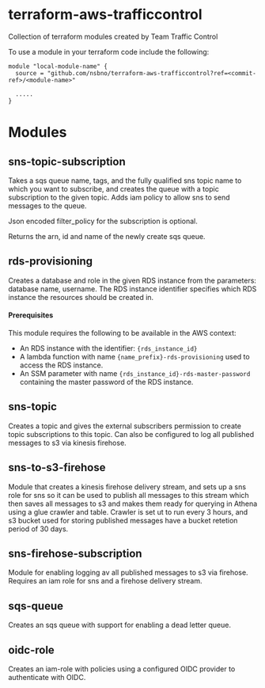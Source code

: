 # terraform-aws-trafficcontrol
Collection of terraform modules created by Team Traffic Control

To use a module in your terraform code include the following:

```
module "local-module-name" {
  source = "github.com/nsbno/terraform-aws-trafficcontrol?ref=<commit-ref>/<module-name>"

  .....
}
```

# Modules
## sns-topic-subscription
Takes a sqs queue name, tags, and the fully qualified sns topic name to which you want to subscribe, and creates the queue with 
a topic subscription to the given topic. Adds iam policy to allow sns to send messages to the queue.

Json encoded filter_policy for the subscription is optional.

Returns the arn, id and name of the newly create sqs queue.

## rds-provisioning
Creates a database and role in the given RDS instance from the parameters: database name, username.
The RDS instance identifier specifies which RDS instance the resources should be created in.

#### Prerequisites
This module requires the following to be available in the AWS context:
* An RDS instance with the identifier: `{rds_instance_id}`
* A lambda function with name `{name_prefix}-rds-provisioning` used to access the RDS instance.
* An SSM parameter with name `{rds_instance_id}-rds-master-password` containing the master password of the RDS instance. 

## sns-topic
Creates a topic and gives the external subscribers permission to create topic subscriptions to this topic.
Can also be configured to log all published messages to s3 via kinesis firehose.

## sns-to-s3-firehose
Module that creates a kinesis firehose delivery stream, and sets up a sns role for sns so it can be used to publish
all messages to this stream which then saves all messages to s3 and makes them ready for querying in Athena using a 
glue crawler and table.
Crawler is set ut to run every 3 hours, and s3 bucket used for storing published messages have a bucket retetion period
of 30 days.

## sns-firehose-subscription
Module for enabling logging av all published messages to s3 via firehose.
Requires an iam role for sns and a firehose delivery stream.

## sqs-queue
Creates an sqs queue with support for enabling a dead letter queue.

## oidc-role
Creates an iam-role with policies using a configured OIDC provider to authenticate with OIDC.